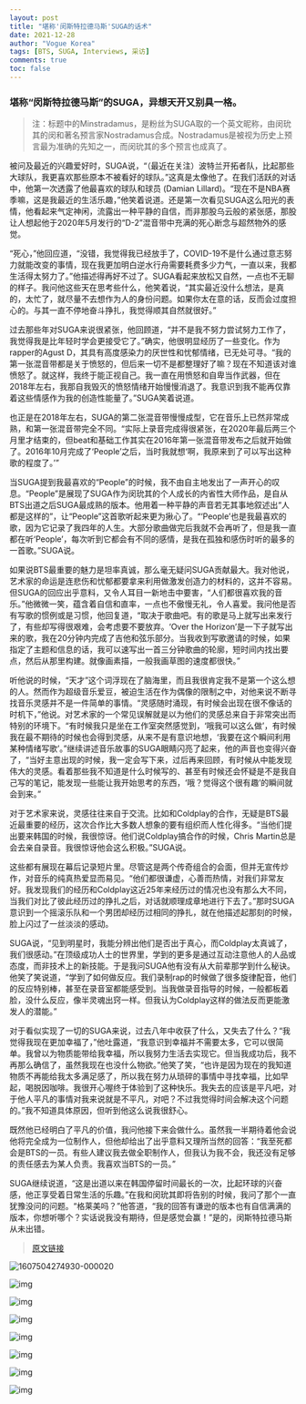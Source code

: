 ```yaml
---
layout: post
title: "堪称'闵斯特拉德马斯'SUGA的话术"
date: 2021-12-28
author: "Vogue Korea"
tags: [BTS, SUGA, Interviews, 采访]
comments: true
toc: false
---
```


### 堪称“闵斯特拉德马斯”的SUGA，异想天开又别具一格。

> 注：标题中的Minstradamus，是粉丝为SUGA取的一个英文昵称，由闵玧其的闵和著名预言家Nostradamus合成。Nostradamus是被视为历史上预言最为准确的先知之一，而闵玧其的多个预言也成真了。

被问及最近的兴趣爱好时，SUGA说，“（最近在关注）波特兰开拓者队，比起那些大球队，我更喜欢那些原本不被看好的球队。”这真是太像他了。在我们活跃的对话中，他第一次透露了他最喜欢的球队和球员 (Damian Lillard)。“现在不是NBA赛季嘛，这是我最近的生活乐趣，”他笑着说道。还是第一次看见SUGA这么阳光的表情，他看起来气定神闲，流露出一种平静的自信，而非那股乌云般的紧张感，那股让人想起他于2020年5月发行的“D-2”混音带中充满的死心断念与超然物外的感觉。

“死心，”他回应道，“没错，我觉得我已经放手了，COVID-19不是什么通过意志努力就能改变的事情，现在我更加明白逆水行舟需要耗费多少力气，一直以来，我都生活得太努力了。”他描述得再好不过了。SUGA看起来放松又自然，一点也不无聊的样子。我问他这些天在思考些什么，他笑着说，“其实最近没什么想法，是真的，太忙了，就尽量不去想作为人的身份问题。如果你太在意的话，反而会过度担心的。与其一直不停地奋斗挣扎，我觉得顺其自然就很好。”

过去那些年对SUGA来说很紧张，他回顾道，“并不是我不努力尝试努力工作了，我觉得我是比年轻时学会更接受它了。”确实，他很明显经历了一些变化。作为rapper的Agust D，其具有高度感染力的厌世性和忧郁情绪，已无处可寻。“我的第一张混音带都是关于愤怒的，但后来一切不是都整理好了嘛？现在不知道该对谁愤怒了。就这样，我终于能正视自己。我一直在用愤怒和自卑当作武器，但在2018年左右，我那自我毁灭的愤怒情绪开始慢慢消退了。我意识到我不能再仅靠着这些情感作为我的创造性能量了。”SUGA笑着说道。

也正是在2018年左右，SUGA的第二张混音带慢慢成型，它在音乐上已然非常成熟，和第一张混音带完全不同。“实际上录音完成得很紧张，在2020年最后两三个月里才结束的，但beat和基础工作其实在2016年第一张混音带发布之后就开始做了。2016年10月完成了‘People’之后，当时我就想‘啊，我原来到了可以写出这种歌的程度了。’”

当SUGA提到我最喜欢的“People”的时候，我不由自主地发出了一声开心的叹息。“People”是展现了SUGA作为闵玧其的个人成长的内省性大师作品，是自从BTS出道之后SUGA最成熟的版本。他用着一种平静的声音若无其事地叙述出“人都是这样的”，让“People”这首歌听起来更为揪心了。“‘People’也是我最喜欢的歌，因为它记录了我四年的人生。大部分歌曲做完后我就不会再听了，但是我一直都在听‘People’，每次听到它都会有不同的感情，是我在孤独和感伤时听的最多的一首歌。”SUGA说。

如果说BTS最重要的魅力是坦率真诚，那么毫无疑问SUGA贡献最大。我对他说，艺术家的命运是连悲伤和忧郁都要拿来利用做激发创造力的材料的，这并不容易。但SUGA的回应出乎意料，又令人耳目一新地击中要害，“人们都很喜欢我的音乐。”他微微一笑，蕴含着自信和直率，一点也不傲慢无礼，令人喜爱。我问他是否有写歌的惯例或是习惯，他回复道，“取决于歌曲吧。有的歌是马上就写出来发行了，有些却写得很艰难，会考虑要不要放弃。‘Over the Horizon’是一下子就写出来的歌，我在20分钟内完成了吉他和弦乐部分。当我收到写歌邀请的时候，如果指定了主题和信息的话，我可以速写出一首三分钟歌曲的轮廓，短时间内找出要点，然后从那里构建。就像画素描，一般我画草图的速度都很快。”

听他说的时候，“天才”这个词浮现在了脑海里，而且我很肯定我不是第一个这么想的人。然而作为超级音乐爱豆，被迫生活在作为偶像的限制之中，对他来说不断寻找音乐灵感并不是一件简单的事情。“灵感随时涌现，有时候会出现在很不像话的时机下，”他说。对艺术家的一个常见误解就是以为他们的灵感总来自于非常突出而特别的环境下。“有时候我只是坐在工作室突然感觉到，‘哦我可以这么做’，有时候我在最不期待的时候也会得到灵感，从来不是有意识地想，‘我要在这个瞬间利用某种情绪写歌’。”继续讲述音乐故事的SUGA眼睛闪亮了起来，他的声音也变得兴奋了，“当好主意出现的时候，我一定会写下来，过后再来回顾，有时候从中能发现伟大的灵感。看着那些我不知道是什么时候写的、甚至有时候还会怀疑是不是我自己写的笔记，能发现一些能让我开始思考的东西，‘哦？觉得这个很有趣’的瞬间就会到来。”

对于艺术家来说，灵感往往来自于交流。比如和Coldplay的合作，无疑是BTS最近最重要的经历，这次合作比大多数人想象的要有组织而人性化得多。“当他们提出要来韩国的时候，我很惊讶。他们说Coldplay搞合作的时候，Chris Martin总是会去亲自录音。我很惊讶他会这么积极。”SUGA说。

这些都有展现在幕后记录短片里。尽管这是两个传奇组合的会面，但并无宣传炒作，对音乐的纯真热爱显而易见。“他们都很谦虚，心善而热情，对我们非常友好。我发现我们的经历和Coldplay这近25年来经历过的情况也没有那么大不同，当我们对比了彼此经历过的挣扎之后，对话就顺理成章地进行下去了。”那时SUGA意识到一个摇滚乐队和一个男团却经历过相同的挣扎，就在他描述起那刻的时候，脸上闪过了一丝淡淡的感动。

SUGA说，“见到明星时，我能分辨出他们是否出于真心，而Coldplay太真诚了，我们很感动。”在顶级成功人士的世界里，学到的更多是通过互动注意他人的人品或态度，而非技术上的新技能。于是我问SUGA他有没有从大前辈那学到什么秘诀。他笑了笑说道，“学到了如何做反应。我们录制rap的时候做了很多旋律配音，他们的反应特别棒，甚至在录音室都能感受到。当我做录音指导的时候，一般都板着脸，没什么反应，像半灵魂出窍一样。但我认为Coldplay这样的做法反而更能激发人的潜能。”

对于看似实现了一切的SUGA来说，过去八年中收获了什么，又失去了什么？“我觉得我现在更加幸福了，”他吐露道，“我意识到幸福并不需要太多，它可以很简单。我曾以为物质能带给我幸福，所以我努力生活去实现它。但当我成功后，我不再那么确信了，虽然我现在也没什么物欲。”他笑了笑，“也许是因为现在的我知道物质不再能给我太多满足感了，所以我在努力从琐碎的事情中寻找幸福，比如早起，喝脱因咖啡。我很开心喔终于体验到了这种快乐。我失去的应该是平凡吧，对于他人平凡的事情对我来说就是不平凡，对吧？不过我觉得时间会解决这个问题的。”我不知道具体原因，但听到他这么说我很舒心。

既然他已经明白了平凡的价值，我问他接下来会做什么。虽然我一半期待着他会说他将完全成为一位制作人，但他却给出了出乎意料又理所当然的回答：“我至死都会是BTS的一员。有些人建议我去做全职制作人，但我认为我不会，我还没有足够的责任感去为某人负责。我喜欢当BTS的一员。”

SUGA继续说道，“这是出道以来在韩国停留时间最长的一次，比起环球的兴奋感，他正享受着日常生活的乐趣。”在我和闵玧其即将告别的时候，我问了那个一直犹豫没问的问题。“格莱美吗？”他答道，“我的回答有谦逊的版本也有自信满满的版本，你想听哪个？实话说我没有期待，但是感觉会赢！”是的，闵斯特拉德马斯从未出错。

> [原文链接](https://www.vogue.co.kr/2021/12/21/%eb%af%bc%ec%8a%a4%ed%8a%b8%eb%9d%bc%eb%8b%a4%eb%ac%b4%ec%8a%a4-%ec%8a%88%ea%b0%80%ec%9d%98-%ed%99%94%eb%b2%95/) 

![1607504274930-000020](https://img.vogue.co.kr/vogue/2021/12/style_61c16721b65da.jpg#pic-center)

![img](https://img.vogue.co.kr/vogue/2021/12/style_61c1672ce58bf-748x930.jpg#pic-center)

![img](https://tva1.sinaimg.cn/large/008i3skNgy1gxtsjwrq1rj30ks0pu0ub.jpg#pic-center)

![img](https://tva1.sinaimg.cn/large/008i3skNgy1gxtskmz1bhj30ks0pudhe.jpg#pic-center)

![img](https://tva1.sinaimg.cn/large/008i3skNgy1gxtskvck6ej30ks0pu76w.jpg#pic-center)

![img](https://tva1.sinaimg.cn/large/008i3skNgy1gxtsl4c3s1j30pu0g2q4f.jpg#pic-center)

![img](https://tva1.sinaimg.cn/large/008i3skNgy1gxtslco7pdj30ks0puwfr.jpg#pic-center)

![img](https://tva1.sinaimg.cn/large/008i3skNgy1gxtslt1jysj30u011bjuc.jpg#pic-center)

